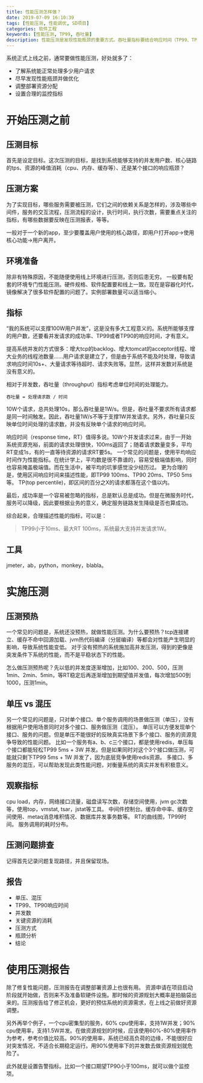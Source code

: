 ```yaml
---
title: 性能压测怎样做？
date: 2019-07-09 16:10:39
tags: [性能压测, 性能调优, SD项目]
categories: 软件工程
keywords: [性能压测, TP99, 吞吐量]
description: 性能压测是发现性能瓶颈的重要方式。吞吐量指标要结合响应时间（TP99、TP90）才有意义。压测预热能获取平稳状态下性能参数。混压比单压更能体现系统性能。不应该使用边界压测数据做为资源规划。
---
```


系统正式上线之前，通常要做性能压测，好处就多了：
- 了解系统能正常处理多少用户请求
- 尽早发现性能瓶颈并做优化
- 调整部署资源分配
- 设置合理的监控指标

# 开始压测之前

## 压测目标

首先是设定目标。这次压测的目标，是找到系统能够支持的并发用户数、核心链路的tps、资源的峰值消耗（cpu、内存、缓存等）、还是某个接口的响应瓶颈？

## 压测方案

为了实现目标，哪些服务需要被压测，它们之间的依赖关系是怎样的，涉及哪些中间件，服务的交互流程，压测流程的设计，执行时间，执行次数，需要重点关注的指标，有哪些数据要反映在压测报表，等等。

一般对于一个新的app，至少要覆盖用户使用的核心路径，即用户打开app->使用核心功能->用户离开。

## 环境准备

除非有特殊原因，不能随便使用线上环境进行压测，否则后患无穷。
一般要有配套的环境专门性能压测。硬件规格、软件配置要和线上一致。现在是容器化时代，镜像解决了很多软件配置的问题了。实例部署数量可以适当缩小。

## 指标

“我的系统可以支撑100W用户并发”，这是没有多大工程意义的。系统所能够支撑的用户数，还要看并发请求的成功率、TP99或者TP90的响应时间，才有意义。

提高系统并发的方式很多：增大tcp的backlog、增大tomcat的acceptor线程、增大业务的线程池数量……用户请求是建立了，但是由于系统不能及时处理，导致请求响应时间10s+、大量请求等待超时、请求失败等。显然，这样并发数对系统是没有意义的。

相对于并发数，吞吐量（throughput）指标考虑单位时间的处理能力。
```
吞吐量 = 处理请求数 / 时间
```
10W个请求，总共处理10s，那么吞吐量是1W/s。但是，吞吐量不要求所有请求都是同一时间触发。因此，吞吐量1W/s不等于支撑1W并发请求。另外，吞吐量只反映单位时间处理的请求数，并没有反映单个请求的响应时间。

响应时间（response time，RT）值得多说。10W个并发请求过来，由于一开始系统资源充裕，前面的请求处理很快，100ms返回了；随着请求数量变多，平均RT变成1s，有的一直等待资源的请求RT要5s。
一个常见的问题是，使用平均响应时间作为性能指标。在统计学上，平均数是很不靠谱的，容易受极端值影响，同时也容易掩盖极端值。而在生活中，被平均的坑爹感觉没少经历过。
更为合理的是，使用区间响应时间来描述性能，即TP99 100ms、TP90 20ms、TP50 5ms等。
TP(top percentile)，即区间的百分之X的请求都落在这个值以内。

最后，成功率是一个容易被忽略的指标，总是默认总是成功。但是在微服务时代，服务可以降级，因此要根据业务的意义，确定服务链路发生降级是否也算成功。

综合起来，合理描述性能的指标，可以是：
>TP99小于10ms、最大RT 100ms，系统最大支持并发请求1W。


## 工具

jmeter，ab，python，monkey，blabla。

# 实施压测

## 压测预热

一个常见的问题是，系统还没预热，就做性能压测。为什么要预热？tcp连接建立、缓存不命中回源加载、jvm热代码编译（分层编译）等都会对性能产生明显的影响，导致系统性能变低。
对于没有预热的系统施加高并发压测，得到的更像是突发条件下系统的性能，而不是平稳状态下的性能。

怎么做压测预热呢？先以低的并发度逐渐增加，比如100、200、500，压测1min、2min、5min，等RT稳定后再逐渐增加到期望值并发值，每次增加500到1000，压测1min。

## 单压 vs 混压

另一个常见的问题是，只对单个接口、单个服务调用的场景做压测（单压），没有根据用户使用场景同时对多个接口、服务做压测（混压）。
单压可以方便发现单个接口、服务的问题。但是单压不能很好的反映真实场景下多个接口、服务的资源竞争导致的性能问题。
比如一个服务有a、b、c三个接口，都是使用redis，单压每个接口都能轻松TP99 5ms + 3W 并发。但是如果同时对这个3个接口做压测，可能就只剩下TP99 5ms + 1W 并发了，因为底层竞争使用redis资源。
多接口、多服务的混压，可以帮助发现此类性能问题，对衡量系统的真实并发有积极意义。

## 观察指标

cpu load，内存，网络接口流量，磁盘读写次数，存储空间使用，jvm gc次数等，使用top，vmstat, tsar，jstat等工具。
中间件控制台。缓存命中率、缓存空间使用、metaq消息堆积情况、数据库并发事务数等。
RT的曲线图，TP99时间。
服务调用的耗时分布。

## 压测问题排查

记得首先记录问题复现路径，并且保留现场。

## 报告

- 单压、混压
- TP99、TP90响应时间
- 并发数
- 关键资源的消耗
- 压测方式
- 瓶颈分析
- 结论

# 使用压测报告

除了修复性能问题，压测报告在调整部署资源上也很有用。
资源申请在项目启动阶段就开始做，否则来不及准备软硬件设施。那时候的资源规划大概率是拍脑袋出来的。压测报告给了修正机会，更好的预估系统的资源需求，在上线之前做好资源调整。

另外再举个例子，一个cpu密集型的服务，60% cpu使用率，支持1W并发；90% cpu使用率，支持1.5W并发。在做资源规划的时候，应该使用60%-80%使用率作为参考，参考价值比较高。90%的使用率，系统已经高负荷的边缘，不能很好应对突发情况，不适合长期稳定运行。用90%使用率下的并发数去做资源规划就危险了。

此外就是设置告警指标。比如一个接口期望TP90小于100ms，就可以做个监控项。

